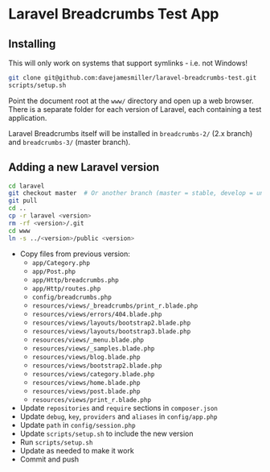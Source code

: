 # Laravel Breadcrumbs Test App

## Installing

This will only work on systems that support symlinks - i.e. not Windows!

```bash
git clone git@github.com:davejamesmiller/laravel-breadcrumbs-test.git
scripts/setup.sh
```

Point the document root at the `www/` directory and open up a web browser. There is a separate folder for each version of Laravel, each containing a test application.

Laravel Breadcrumbs itself will be installed in `breadcrumbs-2/` (2.x branch) and `breadcrumbs-3/` (master branch).

## Adding a new Laravel version

```bash
cd laravel
git checkout master  # Or another branch (master = stable, develop = unstable, or a version number)
git pull
cd ..
cp -r laravel <version>
rm -rf <version>/.git
cd www
ln -s ../<version>/public <version>
```

- Copy files from previous version:
    - `app/Category.php`
    - `app/Post.php`
    - `app/Http/breadcrumbs.php`
    - `app/Http/routes.php`
    - `config/breadcrumbs.php`
    - `resources/views/_breadcrumbs/print_r.blade.php`
    - `resources/views/errors/404.blade.php`
    - `resources/views/layouts/bootstrap2.blade.php`
    - `resources/views/layouts/bootstrap3.blade.php`
    - `resources/views/_menu.blade.php`
    - `resources/views/_samples.blade.php`
    - `resources/views/blog.blade.php`
    - `resources/views/bootstrap2.blade.php`
    - `resources/views/category.blade.php`
    - `resources/views/home.blade.php`
    - `resources/views/post.blade.php`
    - `resources/views/print_r.blade.php`
- Update `repositories` and `require` sections in `composer.json`
- Update `debug`, `key`, `providers` and `aliases` in `config/app.php`
- Update `path` in `config/session.php`
- Update `scripts/setup.sh` to include the new version
- Run `scripts/setup.sh`
- Update as needed to make it work
- Commit and push
